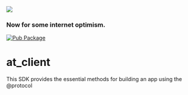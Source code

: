 <img src="https://atsign.dev/assets/img/@developersmall.png?sanitize=true">

### Now for some internet optimism.

[![Pub Package](https://img.shields.io/pub/v/at_client)](https://pub.dev/packages/at_client)

# at_client
This SDK provides the essential methods for building an app using the @protocol